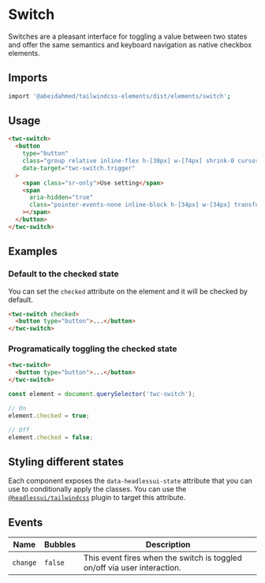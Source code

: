 # Switch

Switches are a pleasant interface for toggling a value between two states and offer the same semantics and keyboard
navigation as native checkbox elements.

## Imports

```bash
import '@abeidahmed/tailwindcss-elements/dist/elements/switch';
```

## Usage

```html
<twc-switch>
  <button
    type="button"
    class="group relative inline-flex h-[38px] w-[74px] shrink-0 cursor-pointer rounded-full border-2 border-transparent transition-colors duration-200 ease-in-out focus:outline-none focus-visible:ring-2 focus-visible:ring-white/75 bg-indigo-50 aria-checked:bg-indigo-600"
    data-target="twc-switch.trigger"
  >
    <span class="sr-only">Use setting</span>
    <span
      aria-hidden="true"
      class="pointer-events-none inline-block h-[34px] w-[34px] transform rounded-full bg-white shadow-lg ring-0 transition duration-200 ease-in-out translate-x-0 group-aria-checked:translate-x-9"
    ></span>
  </button>
</twc-switch>
```

## Examples

### Default to the checked state

You can set the `checked` attribute on the element and it will be checked by default.

```html
<twc-switch checked>
  <button type="button">...</button>
</twc-switch>
```

### Programatically toggling the checked state

```html
<twc-switch>
  <button type="button">...</button>
</twc-switch>
```

```js
const element = document.querySelector('twc-switch');

// On
element.checked = true;

// Off
element.checked = false;
```

## Styling different states

Each component exposes the `data-headlessui-state` attribute that you can use to conditionally apply the classes. You
can use the [`@headlessui/tailwindcss`](https://github.com/tailwindlabs/headlessui/tree/main/packages/%40headlessui-tailwindcss)
plugin to target this attribute.

## Events

| Name     | Bubbles   | Description                                                              |
| ------   | --------- | ------------                                                             |
| `change` | `false`   | This event fires when the switch is toggled on/off via user interaction. |
